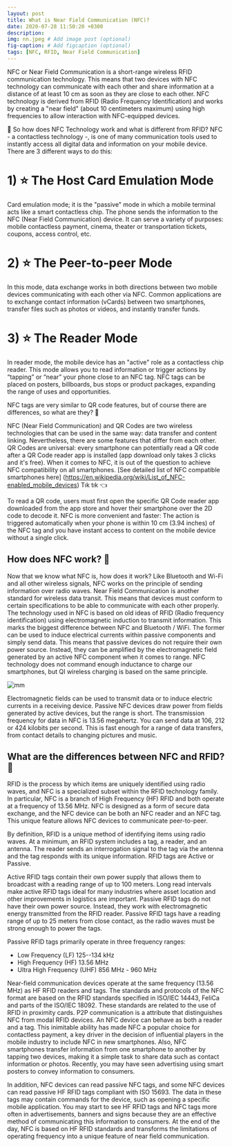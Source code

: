 ```yaml
---
layout: post
title: What is Near Field Communication (NFC)?
date: 2020-07-28 11:50:20 +0300
description: 
img: nn.jpeg # Add image post (optional)
fig-caption: # Add figcaption (optional)
tags: [NFC, RFID, Near Field Communication]
---
```


NFC or Near Field Communication is a short-range wireless RFID communication technology. This means that two devices with NFC technology can communicate with each other and share information at a distance of at least 10 cm as soon as they are close to each other.
NFC technology is derived from RFID (Radio Frequency Identification) and works by creating a "near field" (about 10 centimeters maximum) using high frequencies to allow interaction with NFC-equipped devices.

🚩 So how does NFC Technology work and what is different from RFID?
NFC - a contactless technology -, is one of many communication tools used to instantly access all digital data and information on your mobile device. There are 3 different ways to do this:

# 1) ⭐ The Host Card Emulation Mode
Card emulation mode; it is the "passive" mode in which a mobile terminal acts like a smart contactless chip. The phone sends the information to the NFC (Near Field Communication) device. It can serve a variety of purposes: mobile contactless payment, cinema, theater or transportation tickets, coupons, access control, etc.
# 2) ⭐ The Peer-to-peer Mode
In this mode, data exchange works in both directions between two mobile devices communicating with each other via NFC. Common applications are to exchange contact information (vCards) between two smartphones, transfer files such as photos or videos, and instantly transfer funds.
# 3) ⭐ The Reader Mode
In reader mode, the mobile device has an "active" role as a contactless chip reader. This mode allows you to read information or trigger actions by “tapping” or “near” your phone close to an NFC tag. NFC tags can be placed on posters, billboards, bus stops or product packages, expanding the range of uses and opportunities.

NFC tags are very similar to QR code features, but of course there are differences, so what are they? 🤔

NFC (Near Field Communication) and QR Codes are two wireless technologies that can be used in the same way: data transfer and content linking. Nevertheless, there are some features that differ from each other. QR Codes are universal: every smartphone can potentially read a QR code after a QR Code reader app is installed (app download only takes 3 clicks and it's free). When it comes to NFC, it is out of the question to achieve NFC compatibility on all smartphones. 
[See detailed list of NFC compatible smartphones here] (https://en.wikipedia.org/wiki/List_of_NFC-enabled_mobile_devices) Tık tık 👈

To read a QR code, users must first open the specific QR Code reader app downloaded from the app store and hover their smartphone over the 2D code to decode it. NFC is more convenient and faster: The action is triggered automatically when your phone is within 10 cm (3.94 inches) of the NFC tag and you have instant access to content on the mobile device without a single click.

## How does NFC work? 🚀

Now that we know what NFC is, how does it work? Like Bluetooth and Wi-Fi and all other wireless signals, NFC works on the principle of sending information over radio waves. Near Field Communication is another standard for wireless data transit. This means that devices must conform to certain specifications to be able to communicate with each other properly. The technology used in NFC is based on old ideas of RFID (Radio frequency identification) using electromagnetic induction to transmit information.
This marks the biggest difference between NFC and Bluetooth / WiFi. The former can be used to induce electrical currents within passive components and simply send data. This means that passive devices do not require their own power source. Instead, they can be amplified by the electromagnetic field generated by an active NFC component when it comes to range. NFC technology does not command enough inductance to charge our smartphones, but QI wireless charging is based on the same principle.

![mm](https://user-images.githubusercontent.com/33956266/89878246-f4314300-dbc9-11ea-9c2c-c9f8532b6bb9.png)

Electromagnetic fields can be used to transmit data or to induce electric currents in a receiving device. Passive NFC devices draw power from fields generated by active devices, but the range is short.
The transmission frequency for data in NFC is 13.56 megahertz. You can send data at 106, 212 or 424 kilobits per second. This is fast enough for a range of data transfers, from contact details to changing pictures and music.

## What are the differences between NFC and RFID? 📡

RFID is the process by which items are uniquely identified using radio waves, and NFC is a specialized subset within the RFID technology family. In particular, NFC is a branch of High Frequency (HF) RFID and both operate at a frequency of 13.56 MHz. NFC is designed as a form of secure data exchange, and the NFC device can be both an NFC reader and an NFC tag. This unique feature allows NFC devices to communicate peer-to-peer.

By definition, RFID is a unique method of identifying items using radio waves. At a minimum, an RFID system includes a tag, a reader, and an antenna. The reader sends an interrogation signal to the tag via the antenna and the tag responds with its unique information. RFID tags are Active or Passive.

Active RFID tags contain their own power supply that allows them to broadcast with a reading range of up to 100 meters. Long read intervals make active RFID tags ideal for many industries where asset location and other improvements in logistics are important.
Passive RFID tags do not have their own power source. Instead, they work with electromagnetic energy transmitted from the RFID reader. Passive RFID tags have a reading range of up to 25 meters from close contact, as the radio waves must be strong enough to power the tags.

Passive RFID tags primarily operate in three frequency ranges:
 * Low Frequency (LF) 125--134 kHz
 * High Frequency (HF) 13.56 MHz
 * Ultra High Frequency (UHF) 856 MHz - 960 MHz

Near-field communication devices operate at the same frequency (13.56 MHz) as HF RFID readers and tags. The standards and protocols of the NFC format are based on the RFID standards specified in ISO/IEC 14443, FeliCa and parts of the ISO/IEC 18092. These standards are related to the use of RFID in proximity cards.
P2P communication is a attribute that distinguishes NFC from modal RFID devices. An NFC device can behave as both a reader and a tag. This inimitable ability has made NFC a popular choice for contactless payment, a key driver in the decision of influential players in the mobile industry to include NFC in new smartphones. Also, NFC smartphones transfer information from one smartphone to another by tapping two devices, making it a simple task to share data such as contact information or photos. Recently, you may have seen advertising using smart posters to convey information to consumers.

In addition, NFC devices can read passive NFC tags, and some NFC devices can read passive HF RFID tags compliant with ISO 15693. The data in these tags may contain commands for the device, such as opening a specific mobile application. You may start to see HF RFID tags and NFC tags more often in advertisements, banners and signs because they are an effective method of communicating this information to consumers.
At the end of the day, NFC is based on HF RFID standards and transforms the limitations of operating frequency into a unique feature of near field communication.

